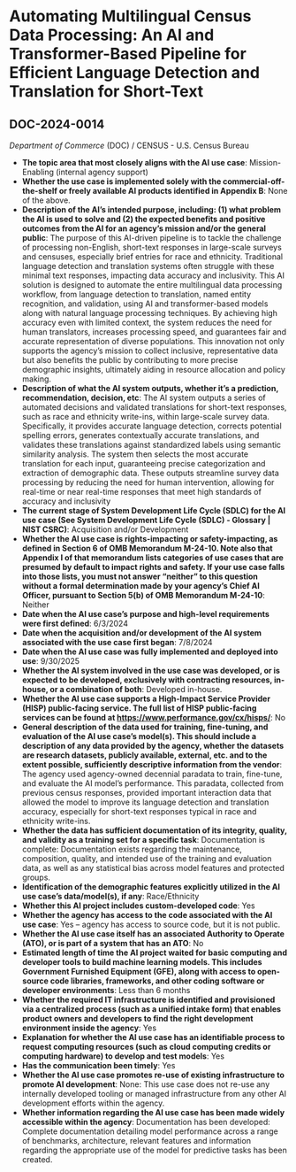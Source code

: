 # Automating Multilingual Census Data Processing: An AI and Transformer-Based Pipeline for Efficient Language Detection and Translation for Short-Text
## DOC-2024-0014
_Department of Commerce_ (DOC) / CENSUS - U.S. Census Bureau


+ **The topic area that most closely aligns with the AI use case**: Mission-Enabling (internal agency support)
+ **Whether the use case is implemented solely with the commercial-off-the-shelf or freely available AI products identified in Appendix B**: None of the above.
+ **Description of the AI’s intended purpose, including: (1) what problem the AI is used to solve and (2) the expected benefits and positive outcomes from the AI for an agency’s mission and/or the general public**: The purpose of this AI-driven pipeline is to tackle the challenge of processing non-English, short-text responses in large-scale surveys and censuses, especially brief entries for race and ethnicity. Traditional language detection and translation systems often struggle with these minimal text responses, impacting data accuracy and inclusivity. This AI solution is designed to automate the entire multilingual data processing workflow, from language detection to translation, named entity recognition, and validation, using AI and transformer-based models along with natural language processing techniques. By achieving high accuracy even with limited context, the system reduces the need for human translators, increases processing speed, and guarantees fair and accurate representation of diverse populations. This innovation not only supports the agency’s mission to collect inclusive, representative data but also benefits the public by contributing to more precise demographic insights, ultimately aiding in resource allocation and policy making.
+ **Description of what the AI system outputs, whether it’s a prediction, recommendation, decision, etc**: The AI system outputs a series of automated decisions and validated translations for short-text responses, such as race and ethnicity write-ins, within large-scale survey data. Specifically, it provides accurate language detection, corrects potential spelling errors, generates contextually accurate translations, and validates these translations against standardized labels using semantic similarity analysis. The system then selects the most accurate translation for each input, guaranteeing precise categorization and extraction of demographic data. These outputs streamline survey data processing by reducing the need for human intervention, allowing for real-time or near real-time responses that meet high standards of accuracy and inclusivity
+ **The current stage of System Development Life Cycle (SDLC) for the AI use case (See System Development Life Cycle (SDLC) - Glossary | NIST CSRC)**: Acquisition and/or Development
+ **Whether the AI use case is rights-impacting or safety-impacting, as defined in Section 6 of OMB Memorandum M-24-10. Note also that Appendix I of that memorandum lists categories of use cases that are presumed by default to impact rights and safety. If your use case falls into those lists, you must not answer “neither” to this question without a formal determination made by your agency’s Chief AI Officer, pursuant to Section 5(b) of OMB Memorandum M-24-10**: Neither
+ **Date when the AI use case’s purpose and high-level requirements were first defined**: 6/3/2024
+ **Date when the acquisition and/or development of the AI system associated with the use case first began**: 7/8/2024
+ **Date when the AI use case was fully implemented and deployed into use**: 9/30/2025
+ **Whether the AI system involved in the use case was developed, or is expected to be developed, exclusively with contracting resources, in-house, or a combination of both**: Developed in-house.
+ **Whether the AI use case supports a High-Impact Service Provider (HISP) public-facing service. The full list of HISP public-facing services can be found at https://www.performance.gov/cx/hisps/**: No
+ **General description of the data used for training, fine-tuning, and evaluation of the AI use case’s model(s). This should include a description of any data provided by the agency, whether the datasets are research datasets, publicly available, external, etc. and to the extent possible, sufficiently descriptive information from the vendor**: The agency used agency-owned decennial paradata to train, fine-tune, and evaluate the AI model’s performance. This paradata, collected from previous census responses, provided important interaction data that allowed the model to improve its language detection and translation accuracy, especially for short-text responses typical in race and ethnicity write-ins.
+ **Whether the data has sufficient documentation of its integrity, quality, and validity as a training set for a specific task**: Documentation is complete: Documentation exists regarding the maintenance, composition, quality, and intended use of the training and evaluation data, as well as any statistical bias across model features and protected groups.
+ **Identification of the demographic features explicitly utilized in the AI use case’s data/model(s), if any**: Race/Ethnicity
+ **Whether this AI project includes custom-developed code**: Yes
+ **Whether the agency has access to the code associated with the AI use case**: Yes – agency has access to source code, but it is not public.
+ **Whether the AI use case itself has an associated Authority to Operate (ATO), or is part of a system that has an ATO**: No
+ **Estimated length of time the AI project waited for basic computing and developer tools to build machine learning models. This includes Government Furnished Equipment (GFE), along with access to open-source code libraries, frameworks, and other coding software or developer environments**: Less than 6 months
+ **Whether the required IT infrastructure is identified and provisioned via a centralized process (such as a unified intake form) that enables product owners and developers to find the right development environment inside the agency**: Yes
+ **Explanation for whether the AI use case has an identifiable process to request computing resources (such as cloud computing credits or computing hardware) to develop and test models**: Yes
+ **Has the communication been timely**: Yes
+ **Whether the AI use case promotes re-use of existing infrastructure to promote AI development**: None: This use case does not re-use any internally developed tooling or managed infrastructure from any other AI development efforts within the agency.
+ **Whether information regarding the AI use case has been made widely accessible within the agency**: Documentation has been developed: Complete documentation detailing model performance across a range of benchmarks, architecture, relevant features and information regarding the appropriate use of the model for predictive tasks has been created.